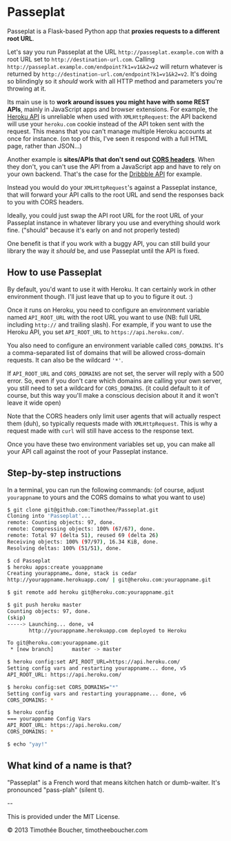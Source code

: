 Passeplat
=========

Passeplat is a Flask-based Python app that **proxies requests to a different
root URL**.

Let's say you run Passeplat at the URL `http://passeplat.example.com` with a
root URL set to `http://destination-url.com`. Calling
`http://passeplat.example.com/endpoint?k1=v1&k2=v2` will return whatever is
returned by `http://destination-url.com/endpoint?k1=v1&k2=v2`. It's doing so
blindingly so it *should* work with all HTTP method and parameters you're
throwing at it.

Its main use is to **work around issues you might have with some REST APIs**,
mainly in JavaScript apps and browser extensions. For example, the [Heroku
API](https://api-docs.heroku.com/) is unreliable when used with
`XMLHttpRequest`: the API backend will use your `heroku.com` cookie instead of
the API token sent with the request. This means that you can't manage multiple
Heroku accounts at once for instance. (on top of this, I've seen it respond with
a full HTML page, rather than JSON…)

Another example is **sites/APIs that don't send out [CORS
headers](http://www.w3.org/TR/cors/)**. When they don't, you can't use the API
from a JavaScript app and have to rely on your own backend. That's the case for
the [Dribbble API](http://dribbble.com/api) for example.

Instead you would do your `XMLHttpRequest`'s against a Passeplat instance, that
will forward your API calls to the root URL and send the responses back to you
with CORS headers.

Ideally, you could just swap the API root URL for the root URL of your Passeplat
instance in whatever library you use and everything should work fine. ("should"
because it's early on and not properly tested)

One benefit is that if you work with a buggy API, you can still build your
library the way it *should* be, and use Passeplat until the API is fixed.

How to use Passeplat
--

By default, you'd want to use it with Heroku. It can certainly work in other
environment though. I'll just leave that up to you to figure it out. :)

Once it runs on Heroku, you need to configure an environment variable named
`API_ROOT_URL` with the root URL you want to use (NB: full URL including
`http://` and trailing slash). For example, if you want to use the Heroku API, you set
`API_ROOT_URL` to `https://api.heroku.com/`.

You also need to configure an environment variable called `CORS_DOMAINS`. It's a
comma-separated list of domains that will be allowed cross-domain requests. It can
also be the wildcard `'*'`.

If `API_ROOT_URL` and `CORS_DOMAINS` are not set, the server will reply with a
500 error. So, even if you don't care which domains are calling your own server,
you still need to set a wildcard for `CORS_DOMAINS`.  (it could default to it of
course, but this way you'll make a conscious decision about it and it won't
leave it wide open)

Note that the CORS headers only limit user agents that will actually respect them (duh),
so typically requests made with `XMLHttpRequest`.  This is why a
request made with `curl` will still have access to the response text.

Once you have these two environment variables set up, you can make all your API
call against the root of your Passeplat instance.

Step-by-step instructions
--

In a terminal, you can run the following commands: (of course, adjust `yourappname` to yours and the CORS domains to what you want to use)

```bash
$ git clone git@github.com:Timothee/Passeplat.git
Cloning into 'Passeplat'...
remote: Counting objects: 97, done.
remote: Compressing objects: 100% (67/67), done.
remote: Total 97 (delta 51), reused 69 (delta 26)
Receiving objects: 100% (97/97), 16.34 KiB, done.
Resolving deltas: 100% (51/51), done.

$ cd Passeplat
$ heroku apps:create youappname
Creating yourappname… done, stack is cedar
http://yourappname.herokuapp.com/ | git@heroku.com:yourappname.git

$ git remote add heroku git@heroku.com:yourappname.git

$ git push heroku master
Counting objects: 97, done.
(skip)
-----> Launching... done, v4
       http://yourappname.herokuapp.com deployed to Heroku

To git@heroku.com:yourappname.git
 * [new branch]      master -> master

$ heroku config:set API_ROOT_URL=https://api.heroku.com/
Setting config vars and restarting yourappname... done, v5
API_ROOT_URL: https://api.heroku.com/

$ heroku config:set CORS_DOMAINS="*"
Setting config vars and restarting yourappname... done, v6
CORS_DOMAINS: *

$ heroku config
=== yourappname Config Vars
API_ROOT_URL: https://api.heroku.com/
CORS_DOMAINS: *

$ echo "yay!"
```


What kind of a name is that?
--
"Passeplat" is a French word that means kitchen hatch or dumb-waiter. It's
pronounced "pass-plah" (silent t).



--

This is provided under the MIT License.

© 2013 Timothée Boucher, timotheeboucher.com
